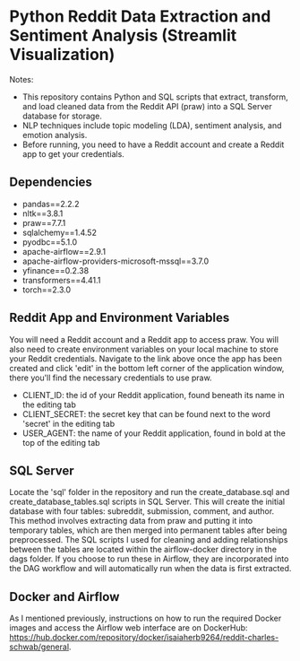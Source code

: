# Python Reddit Data Extraction and Sentiment Analysis (Streamlit Visualization)

Notes:
- This repository contains Python and SQL scripts that extract, transform, and load cleaned data from the Reddit API (praw) into a SQL Server database for storage.
- NLP techniques include topic modeling (LDA), sentiment analysis, and emotion analysis.
- Before running, you need to have a Reddit account and create a Reddit app to get your credentials.

## Dependencies
* pandas==2.2.2 
* nltk==3.8.1 
* praw==7.7.1 
* sqlalchemy==1.4.52 
* pyodbc==5.1.0 
* apache-airflow==2.9.1 
* apache-airflow-providers-microsoft-mssql==3.7.0 
* yfinance==0.2.38 
* transformers==4.41.1 
* torch==2.3.0
  
## Reddit App and Environment Variables
You will need a Reddit account and a Reddit app to access praw. You will also need to create environment variables on your local machine to store your Reddit credentials. Navigate to the link above once the app has been created and click 'edit' in the bottom left corner of the application window, there you'll find the necessary credentials to use praw.
* CLIENT_ID: the id of your Reddit application, found beneath its name in the editing tab
* CLIENT_SECRET: the secret key that can be found next to the word 'secret' in the editing tab
* USER_AGENT: the name of your Reddit application, found in bold at the top of the editing tab

## SQL Server
Locate the 'sql' folder in the repository and run the create_database.sql and create_database_tables.sql scripts in SQL Server. This will create the initial database with four tables: subreddit, submission, comment, and author. This method involves extracting data from praw and putting it into temporary tables, which are then merged into permanent tables after being preprocessed. The SQL scripts I used for cleaning and adding relationships between the tables are located within the airflow-docker directory in the dags folder. If you choose to run these in Airflow, they are incorporated into the DAG workflow and will automatically run when the data is first extracted.

## Docker and Airflow
As I mentioned previously, instructions on how to run the required Docker images and access the Airflow web interface are on DockerHub: https://hub.docker.com/repository/docker/isaiaherb9264/reddit-charles-schwab/general.

